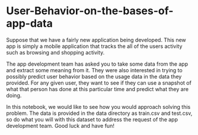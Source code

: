 # User-Behavior-on-the-bases-of-app-data
Suppose that we have a fairly new application being developed. This new app is simply a mobile application that tracks the all of the users activity such as browsing and shopping activity.

The app development team has asked you to take some data from the app and extract some meaning from it. They were also interested in trying to possibly predict user behavior based on the usage data in the data they provided. For any given user, they want to see if they can use a snapshot of what that person has done at this particular time and predict what they are doing.

In this notebook, we would like to see how you would approach solving this problem. The data is provided in the data directory as train.csv and test.csv, so do what you will with this dataset to address the request of the app development team. Good luck and have fun!
